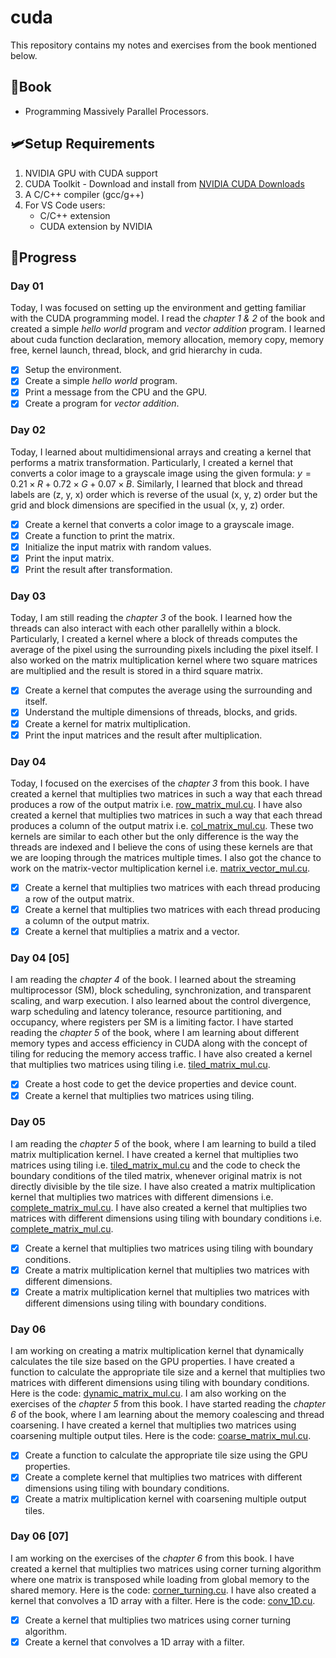 # **cuda** 
This repository contains my notes and exercises from the book mentioned below. 

## **📗Book**
- Programming Massively Parallel Processors.  

## **🛩️Setup Requirements**
1. NVIDIA GPU with CUDA support
2. CUDA Toolkit - Download and install from [NVIDIA CUDA Downloads](https://developer.nvidia.com/cuda-downloads)
3. A C/C++ compiler (gcc/g++)
4. For VS Code users:
   - C/C++ extension
   - CUDA extension by NVIDIA

## **🚀Progress**

### **Day 01**  
Today, I was focused on setting up the environment and getting familiar with the CUDA programming model. I read the *chapter 1 & 2* of the book and created a simple *hello world* program and *vector addition* program. I learned about cuda function declaration, memory allocation, memory copy, memory free, kernel launch, thread, block, and grid hierarchy in cuda. 

- [x] Setup the environment.
- [x] Create a simple *hello world* program.
- [x] Print a message from the CPU and the GPU.
- [x] Create a program for *vector addition*. 

### **Day 02**
Today, I learned about multidimensional arrays and creating a kernel that performs a matrix transformation. Particularly, I created a kernel that converts a color image to a grayscale image using the given formula: $y = 0.21 \times R + 0.72 \times G + 0.07 \times B$. Similarly, I learned that block and thread labels are (z, y, x) order which is reverse of the usual (x, y, z) order but the grid and block dimensions are specified in the usual (x, y, z) order. 

- [x] Create a kernel that converts a color image to a grayscale image.
- [x] Create a function to print the matrix. 
- [x] Initialize the input matrix with random values. 
- [x] Print the input matrix. 
- [x] Print the result after transformation. 

### **Day 03**
Today, I am still reading the *chapter 3* of the book. I learned how the threads can also interact with each other parallelly within a block. Particularly, I created a kernel where a block of threads computes the average of the pixel using the surrounding pixels including the pixel itself. I also worked on the matrix multiplication kernel where two square matrices are multiplied and the result is stored in a third square matrix. 

- [x] Create a kernel that computes the average using the surrounding and itself.
- [x] Understand the multiple dimensions of threads, blocks, and grids.
- [x] Create a kernel for matrix multiplication. 
- [x] Print the input matrices and the result after multiplication.

### **Day 04**
Today, I focused on the exercises of the *chapter 3* from this book. I have created a kernel that multiplies two matrices in such a way that each thread produces a row of the output matrix i.e. [row_matrix_mul.cu](./exercises/row_matrix_mul.cu). I have also created a kernel that multiplies two matrices in such a way that each thread produces a column of the output matrix i.e. [col_matrix_mul.cu](./exercises/col_matrix_mul.cu). These two kernels are similar to each other but the only difference is the way the threads are indexed and I believe the cons of using these kernels are that we are looping through the matrices multiple times. I also got the chance to work on the matrix-vector multiplication kernel i.e. [matrix_vector_mul.cu](./exercises/matrix_vector_mul.cu).

- [x] Create a kernel that multiplies two matrices with each thread producing a row of the output matrix.
- [x] Create a kernel that multiplies two matrices with each thread producing a column of the output matrix.
- [x] Create a kernel that multiplies a matrix and a vector. 

### **Day 04 [05]**  
I am reading the *chapter 4* of the book. I learned about the streaming multiprocessor (SM), block scheduling, synchronization, and transparent scaling, and warp execution. I also learned about the control divergence, warp scheduling and latency tolerance, resource partitioning, and occupancy, where registers per SM is a limiting factor. I have started reading the *chapter 5* of the book, where I am learning about different memory types and access efficiency in CUDA along with the concept of tiling for reducing the memory access traffic. I have also created a kernel that multiplies two matrices using tiling i.e. [tiled_matrix_mul.cu](./exercises/tiled_matrix_mul.cu).

- [x] Create a host code to get the device properties and device count.
- [x] Create a kernel that multiplies two matrices using tiling. 

### **Day 05**  
I am reading the *chapter 5* of the book, where I am learning to build a tiled matrix multiplication kernel. I have created a kernel that multiplies two matrices using tiling i.e. [tiled_matrix_mul.cu](./exercises/tiled_matrix_mul.cu) and the code to check the boundary conditions of the tiled matrix, whenever original matrix is not directly divisible by the tile size. I have also created a matrix multiplication kernel that multiplies two matrices with different dimensions i.e. [complete_matrix_mul.cu](./day05/complete_matrix_mul.cu). I have also created a kernel that multiplies two matrices with different dimensions using tiling with boundary conditions i.e. [complete_matrix_mul.cu](./day05/complete_matrix_mul.cu).

- [x] Create a kernel that multiplies two matrices using tiling with boundary conditions.  
- [x] Create a matrix multiplication kernel that multiplies two matrices with different dimensions. 
- [x] Create a matrix multiplication kernel that multiplies two matrices with different dimensions using tiling with boundary conditions.

### **Day 06**
I am working on creating a matrix multiplication kernel that dynamically calculates the tile size based on the GPU properties. I have created a function to calculate the appropriate tile size and a kernel that multiplies two matrices with different dimensions using tiling with boundary conditions. Here is the code: [dynamic_matrix_mul.cu](./day06/dynamic_matrix_mul.cu). I am also working on the exercises of the *chapter 5* from this book. I have started reading the *chapter 6* of the book, where I am learning about the memory coalescing and thread coarsening. I have created a kernel that multiplies two matrices using coarsening multiple output tiles. Here is the code: [coarse_matrix_mul.cu](./day06/coarse_matrix_mul.cu).

- [x] Create a function to calculate the appropriate tile size using the GPU properties.
- [x] Create a complete kernel that multiplies two matrices with different dimensions using tiling with boundary conditions.
- [x] Create a matrix multiplication kernel with coarsening multiple output tiles.

### **Day 06 [07]**
I am working on the exercises of the *chapter 6* from this book. I have created a kernel that multiplies two matrices using corner turning algorithm where one matrix is transposed while loading from global memory to the shared memory. Here is the code: [corner_turning.cu](./day06/corner_turning.cu). I have also created a kernel that convolves a 1D array with a filter. Here is the code: [conv_1D.cu](./day07/conv_1D.cu).

- [x] Create a kernel that multiplies two matrices using corner turning algorithm.
- [x] Create a kernel that convolves a 1D array with a filter.